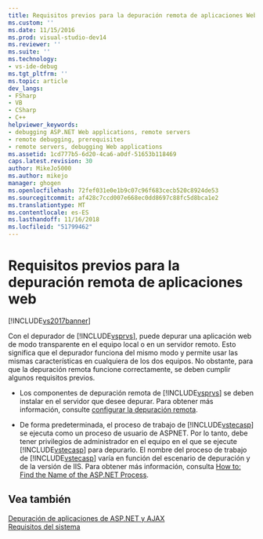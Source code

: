 ```yaml
---
title: Requisitos previos para la depuración remota de aplicaciones Web | Documentos de Microsoft
ms.custom: ''
ms.date: 11/15/2016
ms.prod: visual-studio-dev14
ms.reviewer: ''
ms.suite: ''
ms.technology:
- vs-ide-debug
ms.tgt_pltfrm: ''
ms.topic: article
dev_langs:
- FSharp
- VB
- CSharp
- C++
helpviewer_keywords:
- debugging ASP.NET Web applications, remote servers
- remote debugging, prerequisites
- remote servers, debugging Web applications
ms.assetid: 1cd777b5-6d20-4ca6-a0df-51653b118469
caps.latest.revision: 30
author: MikeJo5000
ms.author: mikejo
manager: ghogen
ms.openlocfilehash: 72fef031e0e1b9c07c96f683cecb520c8924de53
ms.sourcegitcommit: af428c7ccd007e668ec0dd8697c88fc5d8bca1e2
ms.translationtype: MT
ms.contentlocale: es-ES
ms.lasthandoff: 11/16/2018
ms.locfileid: "51799462"
---
```

# <a name="prerequistes-for-remote-debugging-web-applications"></a>Requisitos previos para la depuración remota de aplicaciones web
[!INCLUDE[vs2017banner](../includes/vs2017banner.md)]

Con el depurador de [!INCLUDE[vsprvs](../includes/vsprvs-md.md)], puede depurar una aplicación web de modo transparente en el equipo local o en un servidor remoto. Esto significa que el depurador funciona del mismo modo y permite usar las mismas características en cualquiera de los dos equipos. No obstante, para que la depuración remota funcione correctamente, se deben cumplir algunos requisitos previos.  
  
-   Los componentes de depuración remota de [!INCLUDE[vsprvs](../includes/vsprvs-md.md)] se deben instalar en el servidor que desee depurar. Para obtener más información, consulte [configurar la depuración remota](http://msdn.microsoft.com/library/90f45630-0d26-4698-8c1f-63f85a12db9c).  
  
-   De forma predeterminada, el proceso de trabajo de [!INCLUDE[vstecasp](../includes/vstecasp-md.md)] se ejecuta como un proceso de usuario de ASPNET. Por lo tanto, debe tener privilegios de administrador en el equipo en el que se ejecute [!INCLUDE[vstecasp](../includes/vstecasp-md.md)] para depurarlo. El nombre del proceso de trabajo de [!INCLUDE[vstecasp](../includes/vstecasp-md.md)] varía en función del escenario de depuración y de la versión de IIS. Para obtener más información, consulta [How to: Find the Name of the ASP.NET Process](../debugger/how-to-find-the-name-of-the-aspnet-process.md).  
  
## <a name="see-also"></a>Vea también  
 [Depuración de aplicaciones de ASP.NET y AJAX](../debugger/debugging-aspnet-and-ajax-applications.md)   
 [Requisitos del sistema](../debugger/aspnet-debugging-system-requirements.md)



